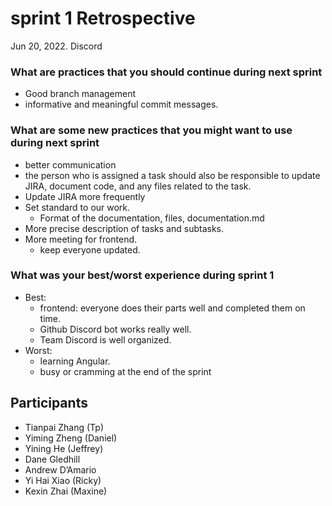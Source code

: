 # sprint 1 Retrospective
Jun 20, 2022. Discord

### What are practices that you should continue during next sprint

- Good branch management
- informative and meaningful commit messages.

### What are some new practices that you might want to use during next sprint

- better communication
- the person who is assigned a task should also be responsible to update JIRA, document code, and any files related to the task.
- Update JIRA more frequently
- Set standard to our work.
  - Format of the documentation, files, documentation.md
- More precise description of tasks and subtasks. 
- More meeting for frontend.
  - keep everyone updated.

### What was your best/worst experience during sprint 1

- Best: 
  - frontend: everyone does their parts well and completed them on time. 
  - Github Discord bot works really well.
  - Team Discord is well organized.
- Worst: 
  - learning Angular.
  - busy or cramming at the end of the sprint

## Participants

- Tianpai Zhang (Tp)  
- Yiming Zheng (Daniel)  
- Yining He (Jeffrey)  
- Dane Gledhill  
- Andrew D’Amario  
- Yi Hai Xiao (Ricky)
- Kexin Zhai (Maxine)

